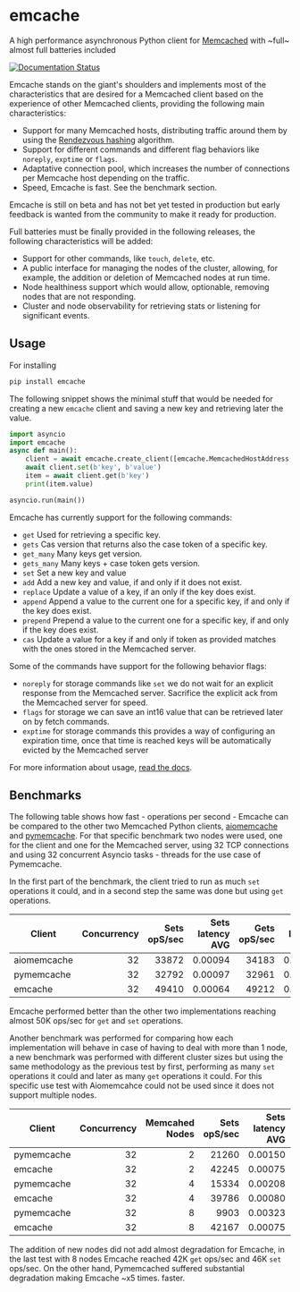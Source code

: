 # emcache

A high performance asynchronous Python client for [Memcached](https://memcached.org/) with ~full~ almost full batteries included

[![Documentation Status](https://readthedocs.org/projects/emcache/badge/?version=latest)](https://emcache.readthedocs.io/en/latest/?badge=latest)

Emcache stands on the giant's shoulders and implements most of the characteristics that are desired for a Memcached client based
on the experience of other Memcached clients, providing the following main characteristics:

- Support for many Memcached hosts, distributing traffic around them by using the [Rendezvous hashing](https://en.wikipedia.org/wiki/Rendezvous_hashing) algorithm.
- Support for different commands and different flag behaviors like `noreply`, `exptime` or `flags`.
- Adaptative connection pool, which increases the number of connections per Memcache host depending on the traffic.
- Speed, Emcache is fast. See the benchmark section.

Emcache is still on beta and has not bet yet tested in production but early feedback is wanted from the community to make it ready for production.

Full batteries must be finally provided in the following releases, the following characteristics will be added:

- Support for other commands, like `touch`, `delete`, etc.
- A public interface for managing the nodes of the cluster, allowing, for example, the addition or deletion of Memcached nodes at run time.
- Node healthiness support which would allow, optionable, removing nodes that are not responding.
- Cluster and node observability for retrieving stats or listening for significant events.

## Usage

For installing

```bash
pip install emcache
```

The following snippet shows the minimal stuff that would be needed for creating a new `emcache` client and saving a new key and retrieving later the value.

```python
import asyncio
import emcache
async def main():
    client = await emcache.create_client([emcache.MemcachedHostAddress('localhost', 11211)])
    await client.set(b'key', b'value')
    item = await client.get(b'key')
    print(item.value)

asyncio.run(main())
```

Emcache has currently support for the following commands:

- `get` Used for retrieving a specific key.
- `gets` Cas version that returns also the case token of a specific key.
- `get_many` Many keys get version.
- `gets_many` Many keys + case token gets version.
- `set` Set a new key and value
- `add` Add a new key and value, if and only if it does not exist.
- `replace` Update a value of a key, if an only if the key does exist.
- `append` Append a value to the current one for a specific key, if and only if the key does exist.
- `prepend` Prepend a value to the current one for a specific key, if and only if the key does exist.
- `cas` Update a value for a key if and only if token as provided matches with the ones stored in the Memcached server.

Some of the commands have support for the following behavior flags:

- `noreply` for storage commands like `set` we do not wait for an explicit response from the Memcached server. Sacrifice the explicit ack from the Memcached server for speed.
- `flags` for storage we can save an int16 value that can be retrieved later on by fetch commands.
- `exptime` for storage commands this provides a way of configuring an expiration time, once that time is reached keys will be automatically evicted by the Memcached server 

For more information about usage, [read the docs](https://emcache.readthedocs.io/en/latest/).


## Benchmarks

The following table shows how fast - operations per second - Emcache can be compared to the other two Memcached Python clients,
[aiomemcache](https://github.com/aio-libs/aiomcache) and [pymemcache](https://github.com/pinterest/pymemcache).
For that specific benchmark two nodes were used, one for the client and one for the Memcached server, using 32 TCP connections
and using 32 concurrent Asyncio tasks - threads for the use case of Pymemcache.

In the first part of the benchmark, the client tried to run as much `set` operations it could, and in a second step the same was
done but using `get` operations.

| Client       | Concurrency    | Sets opS/sec  | Sets latency AVG  |  Gets opS/sec      | Gets latency AVG |
| ------------- | -------------:| -------------:| -----------------:|  -----------------:| ----------------:|
| aiomemcache   |            32 |         33872 |           0.00094 |              34183 |          0.00093 |
| pymemcache    |            32 |         32792 |           0.00097 |              32961 |          0.00096 |
| emcache       |            32 |         49410 |           0.00064 |              49212 |          0.00064 |

Emcache performed better than the other two implementations reaching almost 50K ops/sec for `get` and `set` operations.

Another benchmark was performed for comparing how each implementation will behave in case of having to deal with more than 1 node, a new
benchmark was performed with different cluster sizes but using the same methodology as the previous test by first, performing as many `set`
operations it could and later as many `get` operations it could. For this specific use test with Aiomemcahce could not be used since it
does not support multiple nodes.

| Client      | Concurrency | Memcahed Nodes | Sets opS/sec  | Sets latency AVG | Gets opS/sec | Gets latency AVG |
| ----------- | -----------:| -------------:| -------------:| ----------------:| ------------:| ----------------:|
| pymemcache  |          32 |             2 |         21260 |          0.00150 |        21583 |          0.00148 |
| emcache     |          32 |             2 |         42245 |          0.00075 |        48079 |          0.00066 |
| pymemcache  |          32 |             4 |         15334 |          0.00208 |        15458 |          0.00207 |
| emcache     |          32 |             4 |         39786 |          0.00080 |        47603 |          0.00067 |
| pymemcache  |          32 |             8 |          9903 |          0.00323 |         9970 |          0.00322 |
| emcache     |          32 |             8 |         42167 |          0.00075 |        46472 |          0.00068 |

The addition of new nodes did not add almost degradation for Emcache, in the last test with 8 nodes Emcache reached 42K
`get` ops/sec and 46K `set` ops/sec. On the other hand, Pymemcached suffered substantial degradation making Emcache ~x5 times.
faster.
